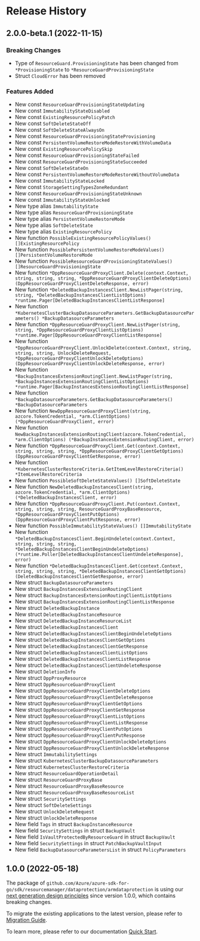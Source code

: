 # Release History

## 2.0.0-beta.1 (2022-11-15)
### Breaking Changes

- Type of `ResourceGuard.ProvisioningState` has been changed from `*ProvisioningState` to `*ResourceGuardProvisioningState`
- Struct `CloudError` has been removed

### Features Added

- New const `ResourceGuardProvisioningStateUpdating`
- New const `ImmutabilityStateDisabled`
- New const `ExistingResourcePolicyPatch`
- New const `SoftDeleteStateOff`
- New const `SoftDeleteStateAlwaysOn`
- New const `ResourceGuardProvisioningStateProvisioning`
- New const `PersistentVolumeRestoreModeRestoreWithVolumeData`
- New const `ExistingResourcePolicySkip`
- New const `ResourceGuardProvisioningStateFailed`
- New const `ResourceGuardProvisioningStateSucceeded`
- New const `SoftDeleteStateOn`
- New const `PersistentVolumeRestoreModeRestoreWithoutVolumeData`
- New const `ImmutabilityStateLocked`
- New const `StorageSettingTypesZoneRedundant`
- New const `ResourceGuardProvisioningStateUnknown`
- New const `ImmutabilityStateUnlocked`
- New type alias `ImmutabilityState`
- New type alias `ResourceGuardProvisioningState`
- New type alias `PersistentVolumeRestoreMode`
- New type alias `SoftDeleteState`
- New type alias `ExistingResourcePolicy`
- New function `PossibleExistingResourcePolicyValues() []ExistingResourcePolicy`
- New function `PossiblePersistentVolumeRestoreModeValues() []PersistentVolumeRestoreMode`
- New function `PossibleResourceGuardProvisioningStateValues() []ResourceGuardProvisioningState`
- New function `*DppResourceGuardProxyClient.Delete(context.Context, string, string, string, *DppResourceGuardProxyClientDeleteOptions) (DppResourceGuardProxyClientDeleteResponse, error)`
- New function `*DeletedBackupInstancesClient.NewListPager(string, string, *DeletedBackupInstancesClientListOptions) *runtime.Pager[DeletedBackupInstancesClientListResponse]`
- New function `*KubernetesClusterBackupDatasourceParameters.GetBackupDatasourceParameters() *BackupDatasourceParameters`
- New function `*DppResourceGuardProxyClient.NewListPager(string, string, *DppResourceGuardProxyClientListOptions) *runtime.Pager[DppResourceGuardProxyClientListResponse]`
- New function `*DppResourceGuardProxyClient.UnlockDelete(context.Context, string, string, string, UnlockDeleteRequest, *DppResourceGuardProxyClientUnlockDeleteOptions) (DppResourceGuardProxyClientUnlockDeleteResponse, error)`
- New function `*BackupInstancesExtensionRoutingClient.NewListPager(string, *BackupInstancesExtensionRoutingClientListOptions) *runtime.Pager[BackupInstancesExtensionRoutingClientListResponse]`
- New function `*BackupDatasourceParameters.GetBackupDatasourceParameters() *BackupDatasourceParameters`
- New function `NewDppResourceGuardProxyClient(string, azcore.TokenCredential, *arm.ClientOptions) (*DppResourceGuardProxyClient, error)`
- New function `NewBackupInstancesExtensionRoutingClient(azcore.TokenCredential, *arm.ClientOptions) (*BackupInstancesExtensionRoutingClient, error)`
- New function `*DppResourceGuardProxyClient.Get(context.Context, string, string, string, *DppResourceGuardProxyClientGetOptions) (DppResourceGuardProxyClientGetResponse, error)`
- New function `*KubernetesClusterRestoreCriteria.GetItemLevelRestoreCriteria() *ItemLevelRestoreCriteria`
- New function `PossibleSoftDeleteStateValues() []SoftDeleteState`
- New function `NewDeletedBackupInstancesClient(string, azcore.TokenCredential, *arm.ClientOptions) (*DeletedBackupInstancesClient, error)`
- New function `*DppResourceGuardProxyClient.Put(context.Context, string, string, string, ResourceGuardProxyBaseResource, *DppResourceGuardProxyClientPutOptions) (DppResourceGuardProxyClientPutResponse, error)`
- New function `PossibleImmutabilityStateValues() []ImmutabilityState`
- New function `*DeletedBackupInstancesClient.BeginUndelete(context.Context, string, string, string, *DeletedBackupInstancesClientBeginUndeleteOptions) (*runtime.Poller[DeletedBackupInstancesClientUndeleteResponse], error)`
- New function `*DeletedBackupInstancesClient.Get(context.Context, string, string, string, *DeletedBackupInstancesClientGetOptions) (DeletedBackupInstancesClientGetResponse, error)`
- New struct `BackupDatasourceParameters`
- New struct `BackupInstancesExtensionRoutingClient`
- New struct `BackupInstancesExtensionRoutingClientListOptions`
- New struct `BackupInstancesExtensionRoutingClientListResponse`
- New struct `DeletedBackupInstance`
- New struct `DeletedBackupInstanceResource`
- New struct `DeletedBackupInstanceResourceList`
- New struct `DeletedBackupInstancesClient`
- New struct `DeletedBackupInstancesClientBeginUndeleteOptions`
- New struct `DeletedBackupInstancesClientGetOptions`
- New struct `DeletedBackupInstancesClientGetResponse`
- New struct `DeletedBackupInstancesClientListOptions`
- New struct `DeletedBackupInstancesClientListResponse`
- New struct `DeletedBackupInstancesClientUndeleteResponse`
- New struct `DeletionInfo`
- New struct `DppProxyResource`
- New struct `DppResourceGuardProxyClient`
- New struct `DppResourceGuardProxyClientDeleteOptions`
- New struct `DppResourceGuardProxyClientDeleteResponse`
- New struct `DppResourceGuardProxyClientGetOptions`
- New struct `DppResourceGuardProxyClientGetResponse`
- New struct `DppResourceGuardProxyClientListOptions`
- New struct `DppResourceGuardProxyClientListResponse`
- New struct `DppResourceGuardProxyClientPutOptions`
- New struct `DppResourceGuardProxyClientPutResponse`
- New struct `DppResourceGuardProxyClientUnlockDeleteOptions`
- New struct `DppResourceGuardProxyClientUnlockDeleteResponse`
- New struct `ImmutabilitySettings`
- New struct `KubernetesClusterBackupDatasourceParameters`
- New struct `KubernetesClusterRestoreCriteria`
- New struct `ResourceGuardOperationDetail`
- New struct `ResourceGuardProxyBase`
- New struct `ResourceGuardProxyBaseResource`
- New struct `ResourceGuardProxyBaseResourceList`
- New struct `SecuritySettings`
- New struct `SoftDeleteSettings`
- New struct `UnlockDeleteRequest`
- New struct `UnlockDeleteResponse`
- New field `Tags` in struct `BackupInstanceResource`
- New field `SecuritySettings` in struct `BackupVault`
- New field `IsVaultProtectedByResourceGuard` in struct `BackupVault`
- New field `SecuritySettings` in struct `PatchBackupVaultInput`
- New field `BackupDatasourceParametersList` in struct `PolicyParameters`


## 1.0.0 (2022-05-18)

The package of `github.com/Azure/azure-sdk-for-go/sdk/resourcemanager/dataprotection/armdataprotection` is using our [next generation design principles](https://azure.github.io/azure-sdk/general_introduction.html) since version 1.0.0, which contains breaking changes.

To migrate the existing applications to the latest version, please refer to [Migration Guide](https://aka.ms/azsdk/go/mgmt/migration).

To learn more, please refer to our documentation [Quick Start](https://aka.ms/azsdk/go/mgmt).